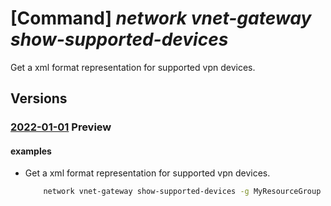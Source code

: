 # [Command] _network vnet-gateway show-supported-devices_

Get a xml format representation for supported vpn devices.

## Versions

### [2022-01-01](/Resources/mgmt-plane/L3N1YnNjcmlwdGlvbnMve30vcmVzb3VyY2Vncm91cHMve30vcHJvdmlkZXJzL21pY3Jvc29mdC5uZXR3b3JrL3ZpcnR1YWxuZXR3b3JrZ2F0ZXdheXMve30vc3VwcG9ydGVkdnBuZGV2aWNlcw==/2022-01-01.xml) **Preview**

<!-- mgmt-plane /subscriptions/{}/resourcegroups/{}/providers/microsoft.network/virtualnetworkgateways/{}/supportedvpndevices 2022-01-01 -->

#### examples

- Get a xml format representation for supported vpn devices.
    ```bash
        network vnet-gateway show-supported-devices -g MyResourceGroup -n MyVnetGateway
    ```
